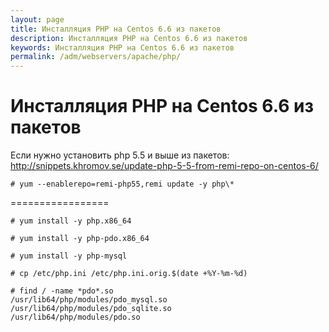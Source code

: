 ```yaml
---
layout: page
title: Инсталляция PHP на Centos 6.6 из пакетов
description: Инсталляция PHP на Centos 6.6 из пакетов
keywords: Инсталляция PHP на Centos 6.6 из пакетов
permalink: /adm/webservers/apache/php/
---
```


# Инсталляция PHP на Centos 6.6 из пакетов

Если нужно установить php 5.5 и выше из пакетов:
http://snippets.khromov.se/update-php-5-5-from-remi-repo-on-centos-6/

    # yum --enablerepo=remi-php55,remi update -y php\*

=================

    # yum install -y php.x86_64

    # yum install -y php-pdo.x86_64

    # yum install -y php-mysql

    # cp /etc/php.ini /etc/php.ini.orig.$(date +%Y-%m-%d)

    # find / -name *pdo*.so
    /usr/lib64/php/modules/pdo_mysql.so
    /usr/lib64/php/modules/pdo_sqlite.so
    /usr/lib64/php/modules/pdo.so
